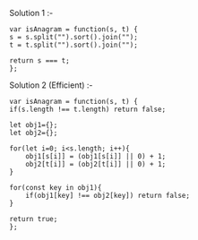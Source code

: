 Solution 1 :-

    var isAnagram = function(s, t) {
    s = s.split("").sort().join("");
    t = t.split("").sort().join("");

    return s === t;
    };

Solution 2 (Efficient) :-

    var isAnagram = function(s, t) {
    if(s.length !== t.length) return false;

    let obj1={};
    let obj2={};

    for(let i=0; i<s.length; i++){
        obj1[s[i]] = (obj1[s[i]] || 0) + 1;
        obj2[t[i]] = (obj2[t[i]] || 0) + 1;
    }

    for(const key in obj1){
        if(obj1[key] !== obj2[key]) return false;
    }

    return true;
    };
